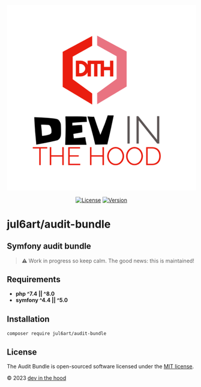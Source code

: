 <p align="center">
    <a href="https://devinthehood.com"><img src="https://github.com/jul6art/symfony-skeleton/blob/master/assets/img/devinthehood.png?raw=true" alt="logo dev in the hood"></a>
</p>

<p align="center">
    <a href="https://opensource.org/licenses/MIT" target="_blank"><img src="https://img.shields.io/badge/License-MIT-yellow.svg" alt="License"></a>
    <a href="https://github.com/jul6art/symfony-skeleton" target="_blank"><img src="https://img.shields.io/static/v1?label=stable&message=v1+coming+soon&color=orange" alt="Version"></a>
</p>

jul6art/audit-bundle
====================
Symfony audit bundle
--------------------

> :warning: Work in progress so keep calm. The good news: this is maintained!

Requirements
------------

* **php ^7.4 || ^8.0**
* **symfony ^4.4 || ^5.0**

Installation
------------

```shell
composer require jul6art/audit-bundle
```

License
-------

The Audit Bundle is open-sourced software licensed under the [MIT license](https://opensource.org/licenses/MIT).

&copy; 2023 [dev in the hood](https://devinthehood.com)
